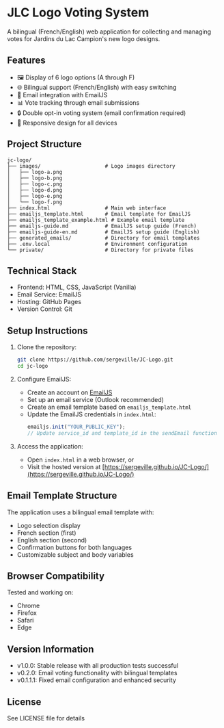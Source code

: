 # JLC Logo Voting System

A bilingual (French/English) web application for collecting and managing votes for Jardins du Lac Campion's new logo designs.

## Features

- 🖼 Display of 6 logo options (A through F)
- 🌐 Bilingual support (French/English) with easy switching
- 📧 Email integration with EmailJS
- 📊 Vote tracking through email submissions
- 🔒 Double opt-in voting system (email confirmation required)
- 📱 Responsive design for all devices

## Project Structure

```
jc-logo/
├── images/                     # Logo images directory
│   ├── logo-a.png
│   ├── logo-b.png
│   ├── logo-c.png
│   ├── logo-d.png
│   ├── logo-e.png
│   └── logo-f.png
├── index.html                  # Main web interface
├── emailjs_template.html       # Email template for EmailJS
├── emailjs_template_example.html # Example email template
├── emailjs-guide.md            # EmailJS setup guide (French)
├── emailjs-guide-en.md         # EmailJS setup guide (English)
├── generated_emails/           # Directory for email templates
├── .env.local                  # Environment configuration
└── private/                    # Directory for private files
```

## Technical Stack

- Frontend: HTML, CSS, JavaScript (Vanilla)
- Email Service: EmailJS
- Hosting: GitHub Pages
- Version Control: Git

## Setup Instructions

1. Clone the repository:
   ```bash
   git clone https://github.com/sergeville/JC-Logo.git
   cd jc-logo
   ```

2. Configure EmailJS:
   - Create an account on [EmailJS](https://www.emailjs.com/)
   - Set up an email service (Outlook recommended)
   - Create an email template based on `emailjs_template.html`
   - Update the EmailJS credentials in `index.html`:
     ```javascript
     emailjs.init("YOUR_PUBLIC_KEY");
     // Update service_id and template_id in the sendEmail function
     ```

3. Access the application:
   - Open `index.html` in a web browser, or
   - Visit the hosted version at [https://sergeville.github.io/JC-Logo/](https://sergeville.github.io/JC-Logo/)

## Email Template Structure

The application uses a bilingual email template with:
- Logo selection display
- French section (first)
- English section (second)
- Confirmation buttons for both languages
- Customizable subject and body variables

## Browser Compatibility

Tested and working on:
- Chrome
- Firefox
- Safari
- Edge

## Version Information

- v1.0.0: Stable release with all production tests successful
- v0.2.0: Email voting functionality with bilingual templates
- v0.1.1.1: Fixed email configuration and enhanced security

## License

See LICENSE file for details 
